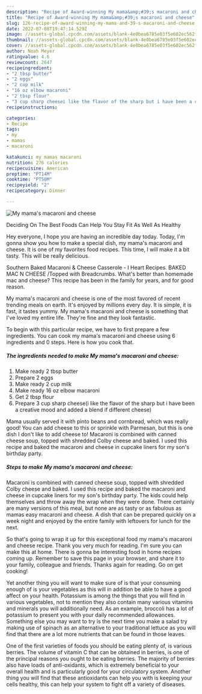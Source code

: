 ```yaml
---
description: "Recipe of Award-winning My mama&amp;#39;s macaroni and cheese"
title: "Recipe of Award-winning My mama&amp;#39;s macaroni and cheese"
slug: 126-recipe-of-award-winning-my-mama-and-39-s-macaroni-and-cheese
date: 2022-07-08T19:47:14.529Z
image: //assets-global.cpcdn.com/assets/blank-4e0bea6785e03f5e602ec562f230caae08da540cada707380b4fe1bbebba43da.png
thumbnail: //assets-global.cpcdn.com/assets/blank-4e0bea6785e03f5e602ec562f230caae08da540cada707380b4fe1bbebba43da.png
cover: //assets-global.cpcdn.com/assets/blank-4e0bea6785e03f5e602ec562f230caae08da540cada707380b4fe1bbebba43da.png
author: Noah Meyer
ratingvalue: 4.6
reviewcount: 2647
recipeingredient:
- "2 tbsp butter"
- "2 eggs"
- "2 cup milk"
- "16 oz elbow macaroni"
- "2 tbsp flour"
- "3 cup sharp cheesei like the flavor of the sharp but i have been a creative mood and added a blend if different cheese"
recipeinstructions:

categories:
- Recipe
tags:
- my
- mamas
- macaroni

katakunci: my mamas macaroni 
nutrition: 276 calories
recipecuisine: American
preptime: "PT14M"
cooktime: "PT50M"
recipeyield: "2"
recipecategory: Dinner

---
```



![My mama&#39;s macaroni and cheese](//assets-global.cpcdn.com/assets/blank-4e0bea6785e03f5e602ec562f230caae08da540cada707380b4fe1bbebba43da.png)

Deciding On The Best Foods Can Help You Stay Fit As Well As Healthy

Hey everyone, I hope you are having an incredible day today. Today, I'm gonna show you how to make a special dish, my mama&#39;s macaroni and cheese. It is one of my favorites food recipes. This time, I will make it a bit tasty. This will be really delicious.

Southern Baked Macaroni &amp; Cheese Casserole - I Heart Recipes. BAKED MAC N CHEESE /Topped with Breadcrumbs. What&#39;s better than homemade mac and cheese? This recipe has been in the family for years, and for good reason.

My mama&#39;s macaroni and cheese is one of the most favored of recent trending meals on earth. It's enjoyed by millions every day. It is simple, it is fast, it tastes yummy. My mama&#39;s macaroni and cheese is something that I've loved my entire life. They're fine and they look fantastic.


To begin with this particular recipe, we have to first prepare a few ingredients. You can cook my mama&#39;s macaroni and cheese using 6 ingredients and 0 steps. Here is how you cook that.

<!--inarticleads1-->

##### The ingredients needed to make My mama&#39;s macaroni and cheese:

1. Make ready 2 tbsp butter
1. Prepare 2 eggs
1. Make ready 2 cup milk
1. Make ready 16 oz elbow macaroni
1. Get 2 tbsp flour
1. Prepare 3 cup sharp cheese(i like the flavor of the sharp but i have been a creative mood and added a blend if different cheese)


Mama usually served it with pinto beans and cornbread, which was really good! You can add cheese to this or sprinkle with Parmesan, but this is one dish I don&#39;t like to add cheese to! Macaroni is combined with canned cheese soup, topped with shredded Colby cheese and baked. I used this recipe and baked the macaroni and cheese in cupcake liners for my son&#39;s birthday party. 

<!--inarticleads2-->

##### Steps to make My mama&#39;s macaroni and cheese:



Macaroni is combined with canned cheese soup, topped with shredded Colby cheese and baked. I used this recipe and baked the macaroni and cheese in cupcake liners for my son&#39;s birthday party. The kids could help themselves and throw away the wrap when they were done. There certainly are many versions of this meal, but none are as tasty or as fabulous as mamas easy macaroni and cheese. A dish that can be prepared quickly on a week night and enjoyed by the entire family with leftovers for lunch for the next. 

So that's going to wrap it up for this exceptional food my mama&#39;s macaroni and cheese recipe. Thank you very much for reading. I'm sure you can make this at home. There is gonna be interesting food in home recipes coming up. Remember to save this page in your browser, and share it to your family, colleague and friends. Thanks again for reading. Go on get cooking!

Yet another thing you will want to make sure of is that your consuming enough of is your vegetables as this will in addition be able to have a good affect on your health. Potassium is among the things that you will find in various vegetables, not to mention they also contain many various vitamins and minerals you will additionally need. As an example, broccoli has a lot of potassium to present you with your daily recommended allowances. Something else you may want to try is the next time you make a salad try making use of spinach as an alternative to your traditional lettuce as you will find that there are a lot more nutrients that can be found in those leaves.

One of the first varieties of foods you should be eating plenty of, is various berries. The volume of vitamin C that can be obtained in berries, is one of the principal reasons you ought to be eating berries. The majority of berries also have loads of anti-oxidants, which is extremely beneficial to your overall health and is particularly good for your circulatory system. Another thing you will find that these antioxidants can help you with is keeping your cells healthy, this can help your system to fight off a variety of diseases.
